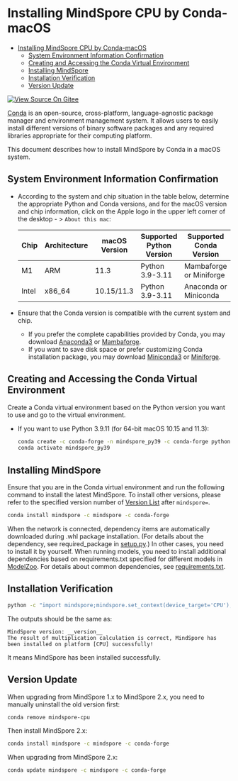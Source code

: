 # Installing MindSpore CPU by Conda-macOS

<!-- TOC -->

- [Installing MindSpore CPU by Conda-macOS](#installing-mindspore-cpu-by-conda-macos)
    - [System Environment Information Confirmation](#system-environment-information-confirmation)
    - [Creating and Accessing the Conda Virtual Environment](#creating-and-accessing-the-conda-virtual-environment)
    - [Installing MindSpore](#installing-mindspore)
    - [Installation Verification](#installation-verification)
    - [Version Update](#version-update)

<!-- /TOC -->

[![View Source On Gitee](https://mindspore-website.obs.cn-north-4.myhuaweicloud.com/website-images/r2.4.0/resource/_static/logo_source_en.svg)](https://gitee.com/mindspore/docs/blob/r2.4.0/install/mindspore_cpu_install_conda_en.md)

[Conda](https://docs.conda.io/en/latest/) is an open-source, cross-platform, language-agnostic package manager and environment management system. It allows users to easily install different versions of binary software packages and any required libraries appropriate for their computing platform.

This document describes how to install MindSpore by Conda in a macOS system.

## System Environment Information Confirmation

- According to the system and chip situation in the table below, determine the appropriate Python and Conda versions, and for the macOS version and chip information, click on the Apple logo in the upper left corner of the desktop - > `About this mac`:

    |Chip|Architecture|macOS Version|Supported Python Version|Supported Conda Version|
    |-|-|-|-|-|
    |M1|ARM|11.3|Python 3.9-3.11|Mambaforge or Miniforge|
    |Intel|x86_64|10.15/11.3|Python 3.9-3.11|Anaconda or Miniconda|

- Ensure that the Conda version is compatible with the current system and chip.

    - If you prefer the complete capabilities provided by Conda, you may download [Anaconda3](https://repo.anaconda.com/archive/) or [Mambaforge](https://github.com/conda-forge/miniforge).
    - If you want to save disk space or prefer customizing Conda installation package, you may download [Miniconda3](https://repo.anaconda.com/miniconda/) or [Miniforge](https://github.com/conda-forge/miniforge).

## Creating and Accessing the Conda Virtual Environment

Create a Conda virtual environment based on the Python version you want to use and go to the virtual environment.

- If you want to use Python 3.9.11 (for 64-bit macOS 10.15 and 11.3):

  ```bash
  conda create -c conda-forge -n mindspore_py39 -c conda-forge python=3.9.11
  conda activate mindspore_py39
  ```

## Installing MindSpore

Ensure that you are in the Conda virtual environment and run the following command to install the latest MindSpore. To install other versions, please refer to the specified version number of [Version List](https://www.mindspore.cn/versions) after `mindspore=`.

```bash
conda install mindspore -c mindspore -c conda-forge
```

When the network is connected, dependency items are automatically downloaded during .whl package installation. (For details about the dependency, see required_package in [setup.py](https://gitee.com/mindspore/mindspore/blob/v2.4.0/setup.py).) In other cases, you need to install it by yourself. When running models, you need to install additional dependencies based on requirements.txt specified for different models in [ModelZoo](https://gitee.com/mindspore/models/tree/master/). For details about common dependencies, see [requirements.txt](https://gitee.com/mindspore/mindspore/blob/v2.4.0/requirements.txt).

## Installation Verification

```bash
python -c "import mindspore;mindspore.set_context(device_target='CPU');mindspore.run_check()"
```

The outputs should be the same as:

```text
MindSpore version: __version__
The result of multiplication calculation is correct, MindSpore has been installed on platform [CPU] successfully!
```

It means MindSpore has been installed successfully.

## Version Update

When upgrading from MindSpore 1.x to MindSpore 2.x, you need to manually uninstall the old version first:

```bash
conda remove mindspore-cpu
```

Then install MindSpore 2.x:

```bash
conda install mindspore -c mindspore -c conda-forge
```

When upgrading from MindSpore 2.x:

```bash
conda update mindspore -c mindspore -c conda-forge
```
